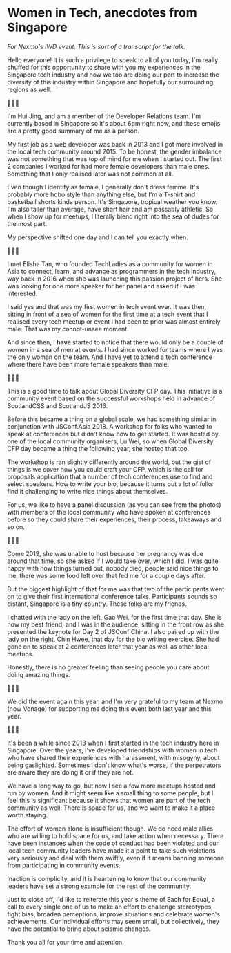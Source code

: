 # Women in Tech, anecdotes from Singapore

*For Nexmo's IWD event. This is sort of a transcript for the talk.*

Hello everyone! It is such a privilege to speak to all of you today, I'm really chuffed for this opportunity to share with you my experiences in the Singapore tech industry and how we too are doing our part to increase the diversity of this industry within Singapore and hopefully our surrounding regions as well.

👾👾👾

I'm Hui Jing, and am a member of the Developer Relations team. I'm currently based in Singapore so it's about 6pm right now, and these emojis are a pretty good summary of me as a person.

My first job as a web developer was back in 2013 and I got more involved in the local tech community around 2015. To be honest, the gender imbalance was not something that was top of mind for me when I started out. The first 2 companies I worked for had more female developers than male ones. Something that I only realised later was not common at all.

Even though I identify as female, I generally don't dress femme. It's probably more hobo style than anything else, but I'm a T-shirt and basketball shorts kinda person. It's Singapore, tropical weather you know. I'm also taller than average, have short hair and am passably athletic. So when I show up for meetups, I literally blend right into the sea of dudes for the most part.

My perspective shifted one day and I can tell you exactly when.

👾👾👾

I met Elisha Tan, who founded TechLadies as a community for women in Asia to connect, learn, and advance as programmers in the tech industry, way back in 2016 when she was launching this passion project of hers. She was looking for one more speaker for her panel and asked if I was interested.

I said yes and that was my first women in tech event ever. It was then, sitting in front of a sea of women for the first time at a tech event that I realised every tech meetup or event I had been to prior was almost entirely male. That was my cannot-unsee moment.

And since then, I **have** started to notice that there would only be a couple of women in a sea of men at events. I had since worked for teams where I was the only woman on the team. And I have yet to attend a tech conference where there have been more female speakers than male.

👾👾👾

This is a good time to talk about Global Diversity CFP day. This initiative is a community event based on the successful workshops held in advance of ScotlandCSS and ScotlandJS 2016.

Before this became a thing on a global scale, we had something similar in conjunction with JSConf.Asia 2018. A workshop for folks who wanted to speak at conferences but didn't know how to get started. It was hosted by one of the local community organisers, Lu Wei, so when Global Diversity CFP day became a thing the following year, she hosted that too.

The workshop is ran slightly differently around the world, but the gist of things is we cover how you could craft your CFP, which is the call for proposals application that a number of tech conferences use to find and select speakers. How to write your bio, because it turns out a lot of folks find it challenging to write nice things about themselves.

For us, we like to have a panel discussion (as you can see from the photos) with members of the local community who have spoken at conferences before so they could share their experiences, their process, takeaways and so on.

👾👾👾

Come 2019, she was unable to host because her pregnancy was due around that time, so she asked if I would take over, which I did. I was quite happy with how things turned out, nobody died, people said nice things to me, there was some food left over that fed me for a couple days after.

But the biggest highlight of that for me was that two of the participants went on to give their first international conference talks. Participants sounds so distant, Singapore is a tiny country. These folks are my friends.

I chatted with the lady on the left, Gao Wei, for the first time that day. She is now my best friend, and I was in the audience, sitting in the front row as she presented the keynote for Day 2 of JSConf China. I also paired up with the lady on the right, Chin Hwee, that day for the bio writing exercise. She had gone on to speak at 2 conferences later that year as well as other local meetups.

Honestly, there is no greater feeling than seeing people you care about doing amazing things.

👾👾👾

We did the event again this year, and I'm very grateful to my team at Nexmo (now Vonage) for supporting me doing this event both last year and this year.

👾👾👾

It's been a while since 2013 when I first started in the tech industry here in Singapore. Over the years, I've developed friendships with women in tech who have shared their experiences with harassment, with misogyny, about being gaslighted. Sometimes I don't know what's worse, if the perpetrators are aware they are doing it or if they are not.

We have a long way to go, but now I see a few more meetups hosted and run by women. And it might seem like a small thing to some people, but I feel this is significant because it shows that women are part of the tech community as well. There is space for us, and we want to make it a place worth staying.

The effort of women alone is insufficient though. We do need male allies who are willing to hold space for us, and take action when necessary. There have been instances when the code of conduct had been violated and our local tech community leaders have made it a point to take such violations very seriously and deal with them swiftly, even if it means banning someone from participating in community events.

Inaction is complicity, and it is heartening to know that our community leaders have set a strong example for the rest of the community.

Just to close off, I'd like to reiterate this year's theme of Each for Equal, a call to every single one of us to make an effort to challenge stereotypes, fight bias, broaden perceptions, improve situations and celebrate women's achievements. Our individual efforts may seem small, but collectively, they have the potential to bring about seismic changes.

Thank you all for your time and attention.

